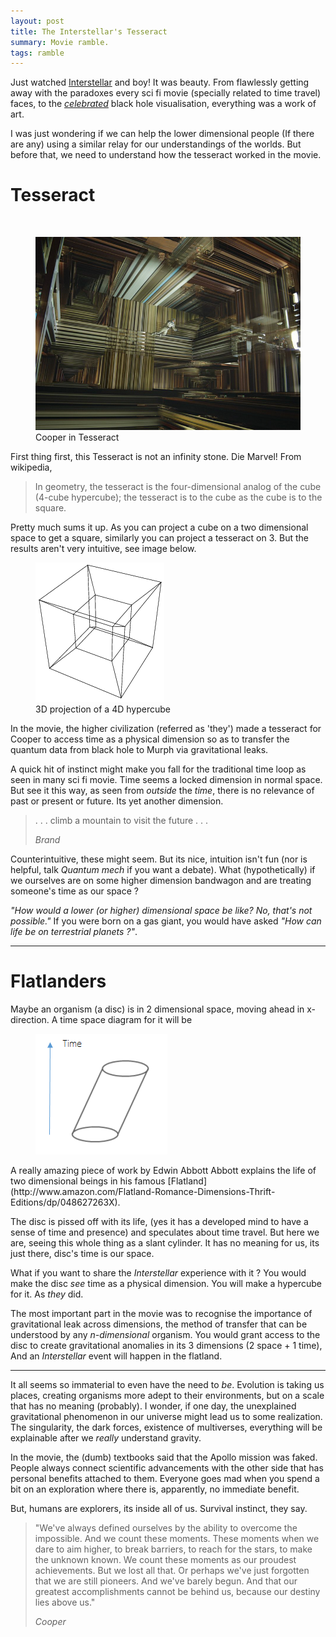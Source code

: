 ```yaml
---
layout: post
title: The Interstellar's Tesseract
summary: Movie ramble.
tags: ramble
---
```

  
<span class="dropcap">J</span>ust watched
[Interstellar](http://www.imdb.com/title/tt0816692) and boy! It was beauty. From
flawlessly getting away with the paradoxes every sci fi movie (specially related
to time travel) faces, to the
*[celebrated](http://www.wired.com/2014/10/astrophysics-interstellar-black-hole/)*
black hole visualisation, everything was a work of art.

I was just wondering if we can help the lower dimensional people (If there are
any) using a similar relay for our understandings of the worlds. But before
that, we need to understand how the tesseract worked in the movie.

# Tesseract

<br>
<figure>
<a href="/images/posts/interstellar/tesseract.png" data-lightbox="tess">
<img src="/images/posts/interstellar/tesseract.png">
</a>
<figcaption>Cooper in Tesseract</figcaption>
</figure>

First thing first, this Tesseract is not an infinity stone. Die Marvel! From
wikipedia,

> In geometry, the tesseract is the four-dimensional analog of the cube (4-cube
> hypercube); the tesseract is to the cube as the cube is to the square.

Pretty much sums it up. As you can project a cube on a two dimensional space to
get a square, similarly you can project a tesseract on 3. But the results aren't
very intuitive, see image below.

<figure>
	<img src="/images/posts/interstellar/hyper.gif">
	<figcaption>3D projection of a 4D hypercube</figcaption>
</figure>
    
In the movie, the higher civilization (referred as 'they') made a tesseract
for Cooper to access time as a physical dimension so as to transfer the quantum
data from black hole to Murph via gravitational leaks.

A quick hit of instinct might make you fall for the traditional time loop as
seen in many sci fi movie. Time seems a locked dimension in normal space. But
see it this way, as seen from *outside* the *time*, there is no relevance of
past or present or future. Its yet another dimension.

<blockquote>
<p>
. . . climb a mountain to visit the future . . .
</p>
<footer>
<cite title="Brand">Brand</cite>
</footer>
</blockquote>

Counterintuitive, these might seem. But its nice, intuition isn't fun (nor is
helpful, talk *Quantum mech* if you want a debate). What (hypothetically) if we
ourselves are on some higher dimension bandwagon and are treating someone's time
as our space ?

*"How would a lower (or higher) dimensional space be like? No, that's not
possible."* If you were born on a gas giant, you would have asked *"How can life
be on terrestrial planets ?"*.

---

# Flatlanders

Maybe an organism (a disc) is in 2 dimensional space, moving ahead in
x-direction. A time space diagram for it will be

<figure>
<img src="/images/posts/interstellar/st.png">
</figure>

<aside markdown="1">
A really amazing piece of work by Edwin Abbott Abbott explains the life of two
dimensional beings in his famous
[Flatland](http://www.amazon.com/Flatland-Romance-Dimensions-Thrift-Editions/dp/048627263X).
</aside>

The disc is pissed off with its life, (yes it has a developed mind to have a
sense of time and presence) and speculates about time travel. But here we are,
seeing this whole thing as a slant cylinder. It has no meaning for us, its just
there, disc's time is our space.

What if you want to share the *Interstellar* experience with it ? You would make
the disc *see* time as a physical dimension. You will make a hypercube for it.
As *they* did.

The most important part in the movie was to recognise the importance of
gravitational leak across dimensions, the method of transfer that can be
understood by any *n-dimensional* organism. You would grant access to the disc
to create gravitational anomalies in its 3 dimensions (2 space + 1 time), And an
*Interstellar* event will happen in the flatland.

---

It all seems so immaterial to even have the need to *be*. Evolution is taking us
places, creating organisms more adept to their environments, but on a scale that
has no meaning (probably). I wonder, if one day, the unexplained gravitational
phenomenon in our universe might lead us to some realization. The singularity,
the dark forces, existence of multiverses, everything will be explainable after
we *really* understand gravity.

In the movie, the (dumb) textbooks said that the Apollo mission was faked.
People always connect scientific advancements with the other side that has
personal benefits attached to them. Everyone goes mad when you spend a bit on an
exploration where there is, apparently, no immediate benefit.

But, humans are explorers, its inside all of us. Survival instinct, they say.

<blockquote>
<p>
"We've always defined ourselves by the ability to overcome the impossible. And
we count these moments. These moments when we dare to aim higher, to break
barriers, to reach for the stars, to make the unknown known. We count these
moments as our proudest achievements. But we lost all that. Or perhaps we've
just forgotten that we are still pioneers. And we've barely begun. And that our
greatest accomplishments cannot be behind us, because our destiny lies above
us."
</p>
<footer>
<cite title="Cooper">
Cooper
</cite>
</footer>
</blockquote>
